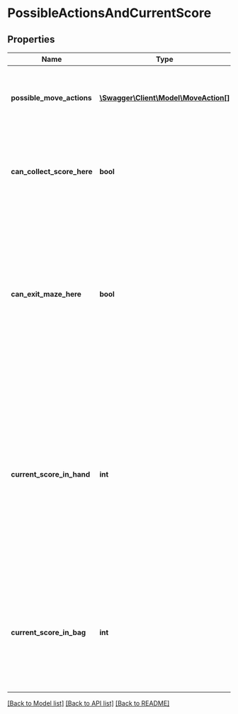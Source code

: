 # PossibleActionsAndCurrentScore

## Properties
Name | Type | Description | Notes
------------ | ------------- | ------------- | -------------
**possible_move_actions** | [**\Swagger\Client\Model\MoveAction[]**](MoveAction.md) | The actions available on your surrounding tiles (lookahead of one tile). | 
**can_collect_score_here** | **bool** | In the tile where you are standing, is it possible to collect score (from hand to bag). | 
**can_exit_maze_here** | **bool** | In the tile where you are standing, is it possible to exit the maze. Remember you will lose any score in hand  and only be rewarded with the score you have in your bag. | 
**current_score_in_hand** | **int** | What is the score you currently have in your hand. Find a score collection point and issue a collect  score command to move this score into your bag. Score in your hand is not awarded when you exit a maze. | 
**current_score_in_bag** | **int** | What is the score currently in your bag. When you exit the maze this score will be rewarded to your total  overall score. | 

[[Back to Model list]](../README.md#documentation-for-models) [[Back to API list]](../README.md#documentation-for-api-endpoints) [[Back to README]](../README.md)



